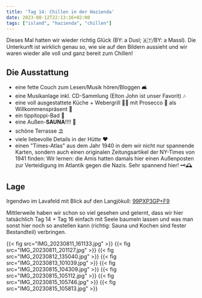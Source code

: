```yaml
---
title: 'Tag 14: Chillen in der Hazienda'
date: 2023-08-12T22:13:16+02:00
tags: ["island", "hazienda", "chillen"]
---
```

Dieses Mal hatten wir wieder richtig Glück (BY: a Dusl; 🇦🇹/BY: a Massl). Die Unterkunft ist wirklich genau so, wie sie auf den Bildern aussieht und wir waren wieder alle voll und ganz bereit zum Chillen!

## Die Ausstattung

- eine fette Couch zum Lesen/Musik hören/Bloggen 🛋️
- eine Musikanlage inkl. CD-Sammlung (Elton John ist unser Favorit) 🎶
- eine voll ausgestattete Küche + Webergrill 🧑‍🍳 mit Prosecco 🍾 als Willkommenspräsent 🎁
- ein tippitoppi-Bad 🛀
- eine Außen-**SAUNA**!!!! 🧖
- schöne Terrasse ⛱️
- viele liebevolle Details in der Hütte ❤️
- einen "Times-Atlas" aus dem Jahr 1940 in dem wir nicht nur spannende Karten, sondern auch einen originalen Zeitungsartikel der NY-Times von 1941 finden: Wir lernen: die Amis hatten damals hier einen Außenposten zur Verteidigung im Atlantik gegen die Nazis. Sehr spannend hier! 🗝️🕰️

## Lage

Irgendwo im Lavafeld mit Blick auf den Langjökull: [99PXP3GP+F9](https://goo.gl/maps/CtafSYv9qKZNZVJ99)

Mittlerweile haben wir schon so viel gesehen und gelernt, dass wir hier tatsächlich Tag 14 + Tag 16 einfach mit Seele baumeln lassen und was man sonst hier noch so anstellen kann (richtig: Sauna und Kochen sind fester Bestandteil) verbringen.

{{< fig src="IMG_20230811_161133.jpg" >}}
{{< fig src="IMG_20230811_201127.jpg" >}}
{{< fig src="IMG_20230812_135040.jpg" >}}
{{< fig src="IMG_20230813_101039.jpg" >}}
{{< fig src="IMG_20230815_104309.jpg" >}}
{{< fig src="IMG_20230815_105112.jpg" >}}
{{< fig src="IMG_20230815_105746.jpg" >}}
{{< fig src="IMG_20230815_105813.jpg" >}}
